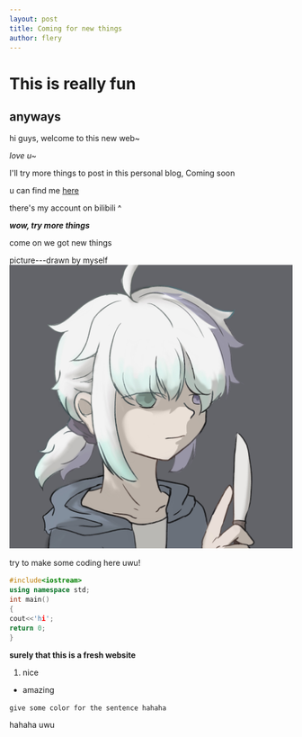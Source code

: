 ```yaml
---
layout: post
title: Coming for new things
author: flery
---
```

# This is really fun
## anyways

hi guys, welcome to this new web~

*love u~*

I'll try more things to post in this personal blog, Coming soon

u can find me [here](https://space.bilibili.com/1719060898?spm_id_from=333.1007.0.0)

there's my account on bilibili ^

***wow, try more things***

come on we got new things

picture---drawn by myself 
![](/assets/img/triangle.png)

try to make some coding here uwu!

```c++
#include<iostream>
using namespace std;
int main()
{
cout<<'hi';
return 0;
}

```

**surely that this is a fresh website**

1. nice
- amazing

`give some color for the sentence hahaha`

hahaha
uwu

